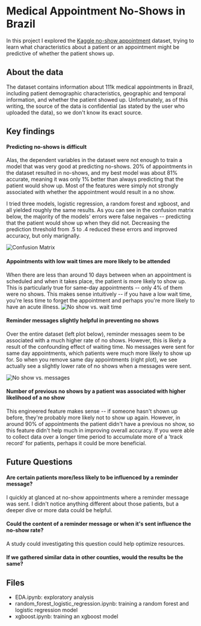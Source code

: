 # Medical Appointment No-Shows in Brazil

In this project I explored the [Kaggle no-show appointment](https://www.kaggle.com/joniarroba/noshowappointments/version/5) dataset, trying to learn what characteristics about a patient or an appointment might be predictive of whether the patient shows up.

## About the data

The dataset contains information about 111k medical appointments in Brazil, including patient demographic characteristics, geographic and temporal information, and whether the patient showed up. Unfortunately, as of this writing, the source of the data is confidential (as stated by the user who uploaded the data), so we don't know its exact source.


## Key findings

#### Predicting no-shows is difficult

Alas, the dependent variables in the dataset were not enough to train a model that was very good at predicting no-shows. 20% of appointments in the dataset resulted in no-shows, and my best model was about 81% accurate, meaning it was only 1% better than always predicting that the patient would show up. Most of the features were simply not strongly associated with whether the appointment would result in a no show.

I tried three models, logistic regression, a random forest and xgboost, and all yielded roughly the same results. As you can see in the confusion matrix below, the majority of the models' errors were false negaives -- predicting that the patient would show up when they did not. Decreasing the prediction threshold from .5 to .4 reduced these errors and improved accuracy, but only marignally.

![Confusion Matrix](https://raw.githubusercontent.com/ryankresse/medical_no_shows/master/imgs/confusion_matrix.png)

#### Appointments with low wait times are more likely to be attended

When there are less than around 10 days between when an appointment is scheduled and when it takes place, the patient is more likely to show up. This is particularly true for same-day appointments -- only 4% of them were no shows. This makes sense intuitively -- if you have a low wait time, you're less time to forget the appointment and perhaps you're more likely to have an acute illness.
![No show vs. wait time](https://raw.githubusercontent.com/ryankresse/medical_no_shows/blob/master/imgs/rate_vs_message.png)


#### Reminder messages slightly helpful in preventing no shows

Over the entire dataset (left plot below), reminder messages seem to be associated with a much higher rate of no shows. However, this is likely a result of the confounding effect of waiting time. No messages were sent for same day appointments, which patients were much more likely to show up for. So when you remove same day appointments (right plot), we see actually see a slightly lower rate of no shows when a messages were sent.

![No show vs. messages](https://raw.githubusercontent.com/ryankresse/projectname/medical_no_shows/imgs/rate_vs_message.png)

#### Number of previous no shows by a patient was associated with higher likelihood of a no show
This engineered feature makes sense -- if someone hasn't shown up before, they're probably more likely not to show up again. However, in around 90% of appointments the patient didn't have a previous no show, so this feature didn't help much in improving overall accuracy. If you were able to collect data over a longer time period to accumulate more of a 'track record' for patients, perhaps it could be more beneficial.


## Future Questions

#### Are  certain patients more/less likely to be influenced by a reminder message?
I quickly at glanced at no-show appointments where a reminder message was sent. I didn't notice anything different about those patients, but a deeper dive or more data could be helpful.

####  Could the content of a reminder message or when it's sent influence the no-show rate?
A study could investigating this question could help optimize resources.

#### If we gathered similar data in other counties, would the results be the same?


## Files
- EDA.ipynb: exploratory analysis
- random_forest_logistic_regression.ipynb: training a random forest and logistic regression model
- xgboost.ipynb: training an xgboost model








